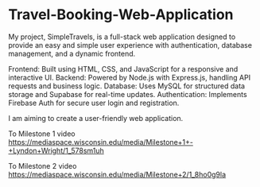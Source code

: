# Travel-Booking-Web-Application

My project, SimpleTravels, is a full-stack web application designed to provide an easy and simple user experience with authentication, database management, and a dynamic frontend.

Frontend: Built using HTML, CSS, and JavaScript for a responsive and interactive UI. 
Backend: Powered by Node.js with Express.js, handling API requests and business logic. 
Database: Uses MySQL for structured data storage and Supabase for real-time updates. 
Authentication: Implements Firebase Auth for secure user login and registration.

I am aiming to create a user-friendly web application.

To Milestone 1 video
https://mediaspace.wisconsin.edu/media/Milestone+1+-+Lyndon+Wright/1_578sm1uh

To Milestone 2 video
https://mediaspace.wisconsin.edu/media/Milestone+2/1_8ho0g9la
